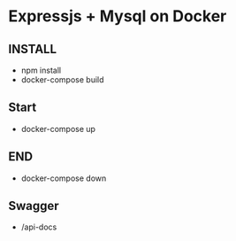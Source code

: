 # Expressjs + Mysql on Docker

## INSTALL
- npm install
- docker-compose build

## Start
- docker-compose up

## END
- docker-compose down

## Swagger
- /api-docs
